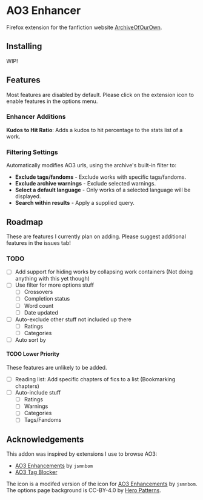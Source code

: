 # AO3 Enhancer

Firefox extension for the fanfiction website [ArchiveOfOurOwn](http://archiveofourown.org/).

## Installing

WIP!

## Features

Most features are disabled by default. Please click on the extension icon to enable features in the options menu.

### Enhancer Additions

**Kudos to Hit Ratio**: Adds a kudos to hit percentage to the stats list of a work.

### Filtering Settings

Automatically modifies AO3 urls, using the archive's built-in filter to:

- **Exclude tags/fandoms** - Exclude works with specific tags/fandoms.
- **Exclude archive warnings** - Exclude selected warnings.
- **Select a default language** - Only works of a selected language will be displayed.
- **Search within results** - Apply a supplied query.

## Roadmap

These are features I currently plan on adding. Please suggest additional features in the issues tab!

### TODO

- [ ] Add support for hiding works by collapsing work containers (Not doing anything with this yet though)
- [ ] Use filter for more options stuff
  - [ ] Crossovers
  - [ ] Completion status
  - [ ] Word count
  - [ ] Date updated
- [ ] Auto-exclude other stuff not included up there
  - [ ] Ratings
  - [ ] Categories
- [ ] Auto sort by

#### TODO Lower Priority

These features are unlikely to be added.

- [ ] Reading list: Add specific chapters of fics to a list (Bookmarking chapters)
- [ ] Auto-include stuff
  - [ ] Ratings
  - [ ] Warnings
  - [ ] Categories
  - [ ] Tags/Fandoms

## Acknowledgements

This addon was inspired by extensions I use to browse AO3:

- [AO3 Enhancements](https://github.com/jsmnbom/ao3-enhancements) by `jsmnbom`
- [AO3 Tag Blocker](https://github.com/ao3-tag-blocker/tag-blocker)

The icon is a modifed version of the icon for [AO3 Enhancements](https://github.com/jsmnbom/ao3-enhancements) by `jsmnbom`.
The options page background is CC-BY-4.0 by [Hero Patterns](http://www.heropatterns.com/).
